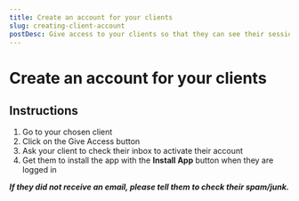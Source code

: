 ```yaml
---
title: Create an account for your clients
slug: creating-client-account
postDesc: Give access to your clients so that they can see their sessions and plans.
---
```


# Create an account for your clients

<markdown-image src="client.gif" alt="Give client access"></markdown-image>

## Instructions

1. Go to your chosen client
2. Click on the Give Access button
3. Ask your client to check their inbox to activate their account
4. Get them to install the app with the **Install App** button when they are logged in

**_If they did not receive an email, please tell them to check their spam/junk._**
